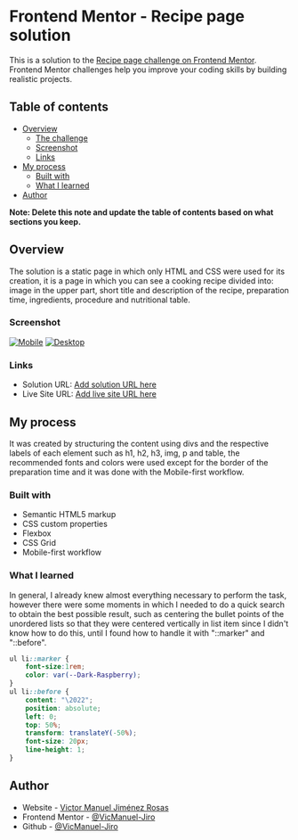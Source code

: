 # Frontend Mentor - Recipe page solution

This is a solution to the [Recipe page challenge on Frontend Mentor](https://www.frontendmentor.io/challenges/recipe-page-KiTsR8QQKm). Frontend Mentor challenges help you improve your coding skills by building realistic projects. 

## Table of contents

- [Overview](#overview)
  - [The challenge](#the-challenge)
  - [Screenshot](#screenshot)
  - [Links](#links)
- [My process](#my-process)
  - [Built with](#built-with)
  - [What I learned](#what-i-learned)
- [Author](#author)

**Note: Delete this note and update the table of contents based on what sections you keep.**

## Overview

The solution is a static page in which only HTML and CSS were used for its creation, it is a page in which you can see a cooking recipe divided into: image in the upper part, short title and description of the recipe, preparation time, ingredients, procedure and nutritional table.

### Screenshot

[![Mobile](https://i.postimg.cc/ZKK7RHLP/creenshot-mobile.jpg)](https://postimg.cc/rz3CZS3z)
[![Desktop](https://i.postimg.cc/4xyS8P74/screenshot.jpg)](https://postimg.cc/k2rsGxvL)

### Links

- Solution URL: [Add solution URL here](https://github.com/VicManuel-Jiro/PracticaFrontEndMentor_RecipePage)
- Live Site URL: [Add live site URL here](https://your-live-site-url.com)

## My process

It was created by structuring the content using divs and the respective labels of each element such as h1, h2, h3, img, p and table, the recommended fonts and colors were used except for the border of the preparation time and it was done with the Mobile-first workflow.

### Built with

- Semantic HTML5 markup
- CSS custom properties
- Flexbox
- CSS Grid
- Mobile-first workflow

### What I learned

In general, I already knew almost everything necessary to perform the task, however there were some moments in which I needed to do a quick search to obtain the best possible result, such as centering the bullet points of the unordered lists so that they were centered vertically in list item since I didn't know how to do this, until I found how to handle it with "::marker" and "::before".

```css
ul li::marker {
    font-size:1rem;
    color: var(--Dark-Raspberry);
}
ul li::before {
    content: "\2022"; 
    position: absolute;
    left: 0;
    top: 50%;
    transform: translateY(-50%); 
    font-size: 20px; 
    line-height: 1;
}
```
## Author

- Website - [Victor Manuel Jiménez Rosas](https://vicmanuel-jiro.github.io/Portafolio/)
- Frontend Mentor - [@VicManuel-Jiro](https://www.frontendmentor.io/profile/VicManuel-Jiro)
- Github - [@VicManuel-Jiro](https://github.com/VicManuel-Jiro)

